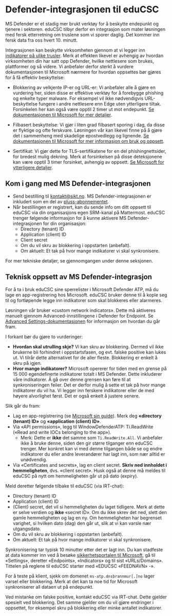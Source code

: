 # Defender-integrasjonen til eduCSC

MS Defender er et stadig mer brukt verktøy for å beskytte endepunkt og tjenere i
sektoren. eduCSC tilbyr derfor en integrasjon som mater løsningen med fersk
etterretning om truslene som vi sporer daglig. Det kommer inn fersk data fra oss
hvert 10. minutt.

Integrasjonen kan beskytte virksomheten gjennom at vi legger inn [indikatorer på
ulike
trusler](https://learn.microsoft.com/en-us/microsoft-365/security/defender-endpoint/manage-indicators?view=o365-worldwide#indicator-of-compromise-ioc-overview).
Merk at effekten likevel er avhengig av hvordan virksomheten din har satt opp
Defender, hvilke nettlesere som brukes, plattformer og så videre. Vi anbefaler
derfor sterkt å vurdere dokumentasjonen til Microsoft nærmere for hvordan
oppsettes bør gjøres for å få effektiv beskyttelse:

- Blokkering av velkjente IP-er og URL-er: Vi anbefaler alle å gjøre en
  vurdering her, siden disse er effektive verktøy for å forebygge phishing og
  enkelte typer malware. For eksempel vil ikke nødvendigvis URL-beskyttelse
  fungere i andre nettlesere enn Edge uten ytterligere tiltak. Forsinkelen her
  kan også være opptil 2 timer ut mot endepunkt. [Se dokumentasjonen til
  Microsoft for mer
  detaljer](https://learn.microsoft.com/en-us/microsoft-365/security/defender-endpoint/indicator-ip-domain?view=o365-worldwide#before-you-begin).

- Filbasert beskyttelse: Vi gjør i liten grad filbasert sporing i dag, da disse
  er flyktige og ofte ferskvare. Løsningen vår kan likevel finne på å gjøre det
  i sammenheng med skadelige epostvedlegg og lignende. [Se dokumentasjonen til
  Microsoft for mer informasjon om bruk og
  oppsett](https://learn.microsoft.com/en-us/microsoft-365/security/defender-endpoint/indicator-file?view=o365-worldwide#before-you-begin).

- Sertifikat: Vi gjør dette for TLS-sertifikatene for en del phishingnettsider,
  for bredest mulig dekning. Merk at forsinkelsen på disse deteksjonene kan være
  opptil 3 timer forsinket, avhengig av oppsett. [Se Microsoft for ytterligere
  detaljer](https://learn.microsoft.com/en-us/microsoft-365/security/defender-endpoint/indicator-certificates?view=o365-worldwide#before-you-begin).

## Kom i gang med MS Defender-integrasjonen

- Send bestilling til kontakt@sikt.no. MS Defender-integrasjonen er inkludert
som en del av
[pluss-abonnementet](https://sikt.no/tjenester/cybersikkerhetssenter-forskning-og-utdanning).
- Når bestillingen er registrert, kan du sende info om ditt oppsett til eduCSC
  via din organisasjons egen SRM-kanal på Mattermost. eduCSC trenger følgende
  informasjon for å kunne aktivere MS Defender-integrasjonen for din
  organisasjon:
  - Directory (tenant) ID
  - Application (client) ID
  - Client secret
  - Om du vil skru av blokkering i oppstarten (anbefalt).
  - Om aktuelt: Et tak på hvor mange indikatorer vi skal synkronisere.

For mer tekniske detaljer, se gjennomgangen under denne seksjonen.

## Teknisk oppsett av MS Defender-integrasjon

For å ta i bruk eduCSC sine sperrelister i Microsoft Defender ATP, må du lage en
app-registrering hos Microsoft. eduCSC bruker denne til å kople seg til og
fortløpende legge inn indikatorer som skal blokkeres eller alarmeres.

Løsningen vår bruker «custom network indicators». Dette må aktiveres manuelt
gjennom Advanced-innstillingene i Defender for Endpoint. Se [Advanced
Settings-dokumentasjonen](https://learn.microsoft.com/en-us/microsoft-365/security/defender-endpoint/advanced-features?view=o365-worldwide)
for informasjon om hvordan du går fram.

I forkant bør du gjøre to vurderinger:

- **Hvordan skal utrulling skje?** Vi kan skru av blokkering. Dermed vil ikke brukerne
  bli forhindret i oppstartsfasen, og evt. falske positive kan lukes ut. Vi tilrår
  dette alternativet for de aller fleste. Blokkering er enkelt å skru på igjen.
- **Hvor mange indikatorer?** Microsoft opererer for tiden med en grense på 15 000
  egendefinerte indikatorer totalt i MS Defender. Dette inkluderer våre indikatorer.
  Å gå over denne grensen kan føre til at synkroniseringen feiler. Det er derfor
  mulig å sette et tak på hvor mange indikatorer du vil ha. Vi legger inn ferskere
  indikatorer eller de med høyere alvorlighet først. Det er også enkelt å justere senere.

Slik går du fram:

- Lag en app-registrering (se [Microsoft sin
  guide](https://learn.microsoft.com/en-us/azure/active-directory/develop/quickstart-register-app)).
  Merk deg **«directory (tenant) ID»** og **«application (client) ID»**.
- Via «API permissions», legg til WindowDefenderATP: Ti.ReadWrite («Read and
  write IOCs belonging to the app»).
  - Merk: Dette er **ikke** det samme som `Ti.ReadWrite.All`. Vi anbefaler ikke å bruke denne, siden
    den gir større tilganger enn eduCSC trenger. Mer konkret kan vi med denne tilgangen både se og endre
    indikatorer du eller andre leverandører har lagt inn, som nær alltid er unødvendig.
- Via «Certificates and secrets», lag en client secret. **Skriv ned innholdet i
  hemmeligheten**, dvs. «client secret». Husk også at denne må meldes til eduCSC
  på nytt om hemmeligheten går ut på dato (expiry).

Meld deretter følgende tilbake til eduCSC (via IRT-chat):

- Directory (tenant) ID
- Application (client) ID
- (Client) secret, det vil si hemmeligheten du laget tidligere. Merk at dette er
  selve verdien og **ikke** «secret ID». Om du ikke skrev det ned, slett den
  gamle hemmeligheten og lag en ny. Om hemmeligheten har begrenset varighet,
  si hvilken dato (dag) den går ut, slik at vi kan varsle nær utgangsdato.
- Om du vil skru av blokkering i oppstarten (anbefalt).
- Om aktuelt: Et tak på hvor mange indikatorer vi skal synkronisere.

Synkronisering tar typisk 10 minutter etter det er lagt inn. Du kan stadfeste at
data kommer inn ved å besøke [sikkerhetsportalen til Microsoft](https://security.microsoft.com),
gå til «Settings», deretter «Endpoints», «Indicators» og til sist «URLs/Domains».
Tittelen på reglene til eduCSC starter med «EDUCSC «FEEDNAVN» -».

For å teste på klient, sjekk om domenet `ms-atp.dnsbrannmur[.]no` lager varsel
eller blokkering. Merk at det kan ta noe tid for Microsoft synkroniserer all
dataen ut på endepunkt.

Ved mistanke om falske positive, kontakt eduCSC via IRT-chat. Dette gjelder
spesielt ved blokkering. Det samme gjelder om du vil gjøre endringer i oppsettet,
for eksempel skru på blokkering eller minke antallet indikatorer.
